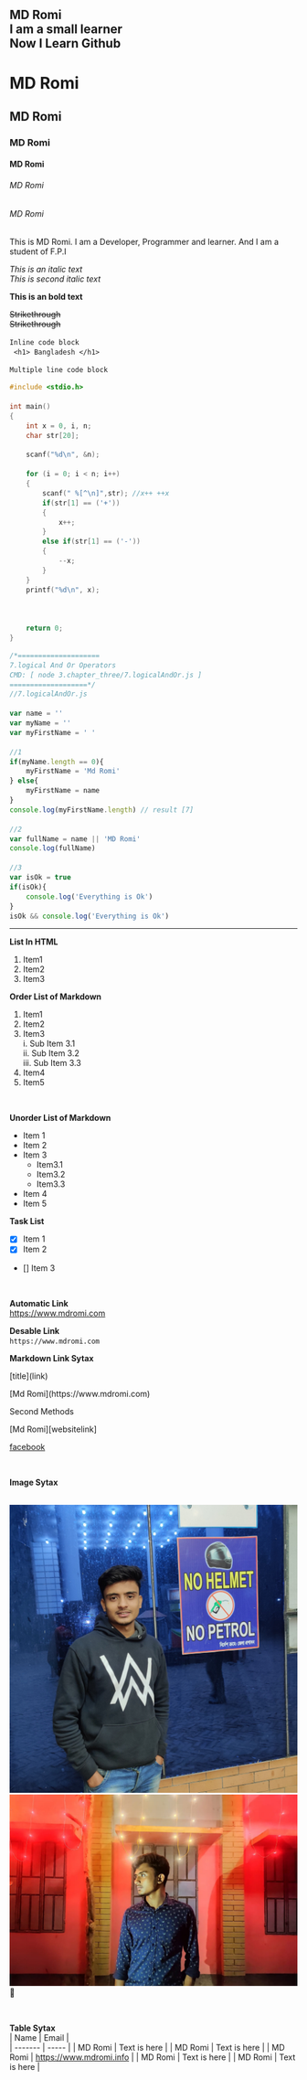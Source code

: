 <!--Markdown Tutorial-->
MD Romi  
I am a small learner </br>
Now I Learn Github
---  
# MD Romi  
## MD Romi  
### MD Romi  
#### MD Romi  
###### MD Romi  
###### MD Romi  
<p>This is MD Romi. I am a Developer, Programmer and learner. And I am a student of F.P.I </p>

<i>This is an italic text</i>  
_This is second italic text_ 

__This is an bold text__

<del> Strikethrough </del>  
~~Strikethrough~~  

` Inline code block `  
` <h1> Bangladesh </h1>`  

` Multiple line code block `
```c
#include <stdio.h>

int main()
{
    int x = 0, i, n;
    char str[20];

    scanf("%d\n", &n);

    for (i = 0; i < n; i++)
    {
        scanf(" %[^\n]",str); //x++ ++x
        if(str[1] == ('+'))
        {
            x++;
        }
        else if(str[1] == ('-'))
        {
            --x;
        }
    }
    printf("%d\n", x);



    return 0;
}
```

```javascript
/*====================
7.logical And Or Operators
CMD: [ node 3.chapter_three/7.logicalAndOr.js ]
===================*/
//7.logicalAndOr.js

var name = ''
var myName = ''
var myFirstName = ' ' 

//1
if(myName.length == 0){
    myFirstName = 'Md Romi' 
} else{
    myFirstName = name 
}
console.log(myFirstName.length) // result [7]

//2
var fullName = name || 'MD Romi'
console.log(fullName)

//3
var isOk = true
if(isOk){
    console.log('Everything is Ok')
}
isOk && console.log('Everything is Ok')
```
--- 

__List In HTML__  
<ol>
    <li> Item1 </li>
    <li> Item2 </li>
    <li> Item3 </li>
</ol>

__Order List of Markdown__  
1. Item1
1. Item2
3. Item3  
    i. Sub Item 3.1  
    ii. Sub Item 3.2  
    iii. Sub Item 3.3  
4. Item4
5. Item5  

</br>

__Unorder List of Markdown__ 
- Item 1
- Item 2
- Item 3  
    - Item3.1
    - Item3.2
    - Item3.3
- Item 4
- Item 5

__Task List__ 
- [x] Item 1
- [x] Item 2
- [] Item 3

</br>

__Automatic Link__   
https://www.mdromi.com

__Desable Link__   
`https://www.mdromi.com`

__Markdown Link Sytax__   
<p> [title](link) </p>
[Md Romi](https://www.mdromi.com)

<p> Second Methods </p>
[Md Romi][websitelink]   

[facebook][facebooklink] 

</br>

__Image Sytax__  
</br>

![Profile](./images/MdRomi.jpg)  
<img src = "./images/Md_Romi.jpg" title = "Profile Image"/>
🙂



</br>

__Table Sytax__  
| Name | Email |   
| ------- | ----- |
| MD Romi | Text is here |
| MD Romi | Text is here |
| MD Romi | https://www.mdromi.info |
| MD Romi | Text is here |
| MD Romi | Text is here |


<!-- All link is here-->
[websitelink]: https://www.mdromi.com
[facebooklink]: https://www.facebook.com
